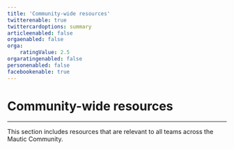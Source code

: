 ```yaml
---
title: 'Community-wide resources'
twitterenable: true
twittercardoptions: summary
articleenabled: false
orgaenabled: false
orga:
    ratingValue: 2.5
orgaratingenabled: false
personenabled: false
facebookenable: true
---
```


# Community-wide resources
---
This section includes resources that are relevant to all teams across the Mautic Community.
